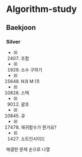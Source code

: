 # Algorithm-study

## Baekjoon

### Silver
- [X] 2407. 조합
- [X] 1929. 소수 구하기
- [X] 15649. N과 M (1)
- [X] 10828. 스택
- [X] 9012. 괄호
- [X] 10845. 큐
- [X] 17478. 재귀함수가 뭔가요?
- [X] 1427. 소트인사이드

해결한 문제 순으로 나열
